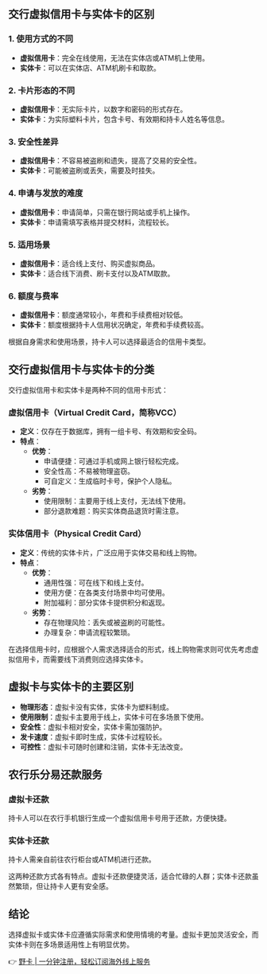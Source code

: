 ## 交行虚拟信用卡与实体卡的区别

### 1. 使用方式的不同
- **虚拟信用卡**：完全在线使用，无法在实体店或ATM机上使用。
- **实体卡**：可以在实体店、ATM机刷卡和取款。

### 2. 卡片形态的不同
- **虚拟信用卡**：无实际卡片，以数字和密码的形式存在。
- **实体卡**：为实际塑料卡片，包含卡号、有效期和持卡人姓名等信息。

### 3. 安全性差异
- **虚拟信用卡**：不容易被盗刷和遗失，提高了交易的安全性。
- **实体卡**：可能被盗刷或丢失，需要及时挂失。

### 4. 申请与发放的难度
- **虚拟信用卡**：申请简单，只需在银行网站或手机上操作。
- **实体卡**：申请需填写表格并提交材料，流程较长。

### 5. 适用场景
- **虚拟信用卡**：适合线上支付、购买虚拟商品。
- **实体卡**：适合线下消费、刷卡支付以及ATM取款。

### 6. 额度与费率
- **虚拟信用卡**：额度通常较小，年费和手续费相对较低。
- **实体卡**：额度根据持卡人信用状况确定，年费和手续费较高。

根据自身需求和使用场景，持卡人可以选择最适合的信用卡类型。

## 交行虚拟信用卡与实体卡的分类

交行虚拟信用卡和实体卡是两种不同的信用卡形式：

### 虚拟信用卡（Virtual Credit Card，简称VCC）
- **定义**：仅存在于数据库，拥有一组卡号、有效期和安全码。
- **特点**：
  - **优势**：
    - 申请便捷：可通过手机或网上银行轻松完成。
    - 安全性高：不易被物理盗窃。
    - 可自定义：生成临时卡号，保护个人隐私。
  - **劣势**：
    - 使用限制：主要用于线上支付，无法线下使用。
    - 部分退款难题：购买实体商品退货时需注意。

### 实体信用卡（Physical Credit Card）
- **定义**：传统的实体卡片，广泛应用于实体交易和线上购物。
- **特点**：
  - **优势**：
    - 通用性强：可在线下和线上支付。
    - 使用方便：在各类支付场景中均可使用。
    - 附加福利：部分实体卡提供积分和返现。
  - **劣势**：
    - 存在物理风险：丢失或被盗刷的可能性。
    - 办理复杂：申请流程较繁琐。

在选择信用卡时，应根据个人需求选择适合的形式，线上购物需求则可优先考虑虚拟信用卡，而需要线下消费则应选择实体卡。

## 虚拟卡与实体卡的主要区别
- **物理形态**：虚拟卡没有实体，实体卡为塑料制成。
- **使用限制**：虚拟卡主要用于线上，实体卡可在多场景下使用。
- **安全性**：虚拟卡相对安全，实体卡需加强防护。
- **发卡速度**：虚拟卡即时生成，实体卡过程较长。
- **可控性**：虚拟卡可随时创建和注销，实体卡无法改变。

## 农行乐分易还款服务

### 虚拟卡还款
持卡人可以在农行手机银行生成一个虚拟信用卡号用于还款，方便快捷。

### 实体卡还款
持卡人需亲自前往农行柜台或ATM机进行还款。

这两种还款方式各有特点。虚拟卡还款便捷灵活，适合忙碌的人群；实体卡还款虽然繁琐，但让持卡人更有安全感。

## 结论

选择虚拟卡或实体卡应遵循实际需求和使用情境的考量。虚拟卡更加灵活安全，而实体卡则在多场景适用性上有明显优势。

👉 [野卡 | 一分钟注册，轻松订阅海外线上服务](https://bit.ly/bewildcard)